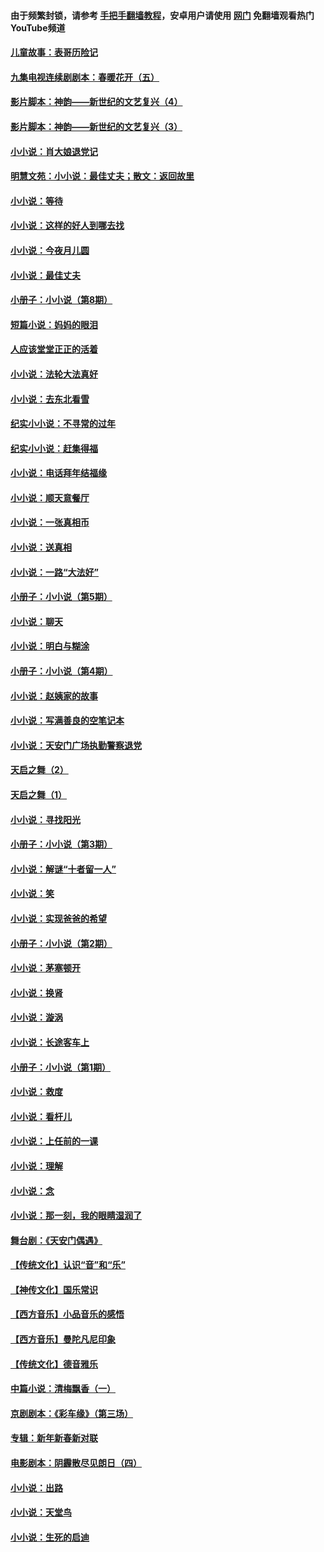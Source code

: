 #### 由于频繁封锁，请参考 [手把手翻墙教程](https://github.com/gfw-breaker/guides/wiki/)，安卓用户请使用 [网门](https://github.com/gfw-breaker/nogfw/blob/master/dl.md?t=06171801) 免翻墙观看热门YouTube频道 

#### [儿童故事：表哥历险记](../pages/328/383535.md?t=06171801) 

#### [九集电视连续剧剧本：春暖花开（五）](../pages/328/275919.md?t=06171801) 

#### [影片脚本：神韵——新世纪的文艺复兴（4）](../pages/328/266089.md?t=06171801) 

#### [影片脚本：神韵——新世纪的文艺复兴（3）](../pages/328/266087.md?t=06171801) 

#### [小小说：肖大娘退党记](../pages/328/239807.md?t=06171801) 

#### [明慧文苑：小小说：最佳丈夫；散文：返回故里](../pages/328/3439.md?t=06171801) 

#### [小小说：等待](../pages/328/223927.md?t=06171801) 

#### [小小说：这样的好人到哪去找](../pages/328/209396.md?t=06171801) 

#### [小小说：今夜月儿圆](../pages/328/193588.md?t=06171801) 

#### [小小说：最佳丈夫](../pages/328/190938.md?t=06171801) 

#### [小册子：小小说（第8期）](../pages/328/188202.md?t=06171801) 

#### [短篇小说：妈妈的眼泪](../pages/328/187712.md?t=06171801) 

#### [人应该堂堂正正的活着](../pages/328/182430.md?t=06171801) 

#### [小小说：法轮大法真好](../pages/328/174669.md?t=06171801) 

#### [小小说：去东北看雪](../pages/328/173882.md?t=06171801) 

#### [纪实小小说：不寻常的过年](../pages/328/173187.md?t=06171801) 

#### [纪实小小说：赶集得福](../pages/328/172652.md?t=06171801) 

#### [小小说：电话拜年结福缘](../pages/328/172533.md?t=06171801) 

#### [小小说：顺天意餐厅](../pages/328/170182.md?t=06171801) 

#### [小小说：一张真相币](../pages/328/169410.md?t=06171801) 

#### [小小说：送真相](../pages/328/166713.md?t=06171801) 

#### [小小说：一路“大法好”](../pages/328/162016.md?t=06171801) 

#### [小册子：小小说（第5期）](../pages/328/161131.md?t=06171801) 

#### [小小说：聊天](../pages/328/159640.md?t=06171801) 

#### [小小说：明白与糊涂](../pages/328/158101.md?t=06171801) 

#### [小册子：小小说（第4期）](../pages/328/158006.md?t=06171801) 

#### [小小说：赵姨家的故事](../pages/328/157843.md?t=06171801) 

#### [小小说：写满善良的空笔记本](../pages/328/157382.md?t=06171801) 

#### [小小说：天安门广场执勤警察退党](../pages/328/156982.md?t=06171801) 

#### [天启之舞（2）](../pages/328/153440.md?t=06171801) 

#### [天启之舞（1）](../pages/328/153439.md?t=06171801) 

#### [小小说：寻找阳光](../pages/328/153065.md?t=06171801) 

#### [小册子：小小说（第3期）](../pages/328/151715.md?t=06171801) 

#### [小小说：解谜“十者留一人”](../pages/328/148967.md?t=06171801) 

#### [小小说：笑](../pages/328/148905.md?t=06171801) 

#### [小小说：实现爸爸的希望](../pages/328/148096.md?t=06171801) 

#### [小册子：小小说（第2期）](../pages/328/147214.md?t=06171801) 

#### [小小说：茅塞顿开](../pages/328/147030.md?t=06171801) 

#### [小小说：换肾](../pages/328/146770.md?t=06171801) 

#### [小小说：漩涡](../pages/328/146683.md?t=06171801) 

#### [小小说：长途客车上](../pages/328/145076.md?t=06171801) 

#### [小册子：小小说（第1期）](../pages/328/143963.md?t=06171801) 

#### [小小说：救度](../pages/328/143927.md?t=06171801) 

#### [小小说：看杆儿](../pages/328/142137.md?t=06171801) 

#### [小小说：上任前的一课](../pages/328/140808.md?t=06171801) 

#### [小小说：理解](../pages/328/140476.md?t=06171801) 

#### [小小说：念](../pages/328/139513.md?t=06171801) 

#### [小小说：那一刻，我的眼睛湿润了](../pages/328/138476.md?t=06171801) 

#### [舞台剧：《天安门偶遇》](../pages/328/117155.md?t=06171801) 

#### [【传统文化】认识“音”和“乐”](../pages/328/108667.md?t=06171801) 

#### [【神传文化】国乐常识](../pages/328/104225.md?t=06171801) 

#### [【西方音乐】小品音乐的感悟](../pages/328/102924.md?t=06171801) 

#### [【西方音乐】曼陀凡尼印象](../pages/328/102922.md?t=06171801) 

#### [【传统文化】德音雅乐](../pages/328/102923.md?t=06171801) 

#### [中篇小说：清梅飘香（一）](../pages/328/101058.md?t=06171801) 

#### [京剧剧本：《彩车缘》（第三场）](../pages/328/96434.md?t=06171801) 

#### [专辑：新年新春新对联](../pages/328/94991.md?t=06171801) 

#### [电影剧本：阴霾散尽见朗日（四）](../pages/328/87081.md?t=06171801) 

#### [小小说：出路](../pages/328/84848.md?t=06171801) 

#### [小小说：天堂鸟](../pages/328/83084.md?t=06171801) 

#### [小小说：生死的启迪](../pages/328/70977.md?t=06171801) 

